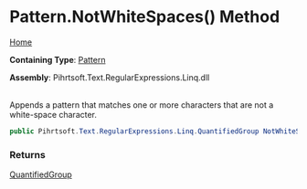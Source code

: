 # Pattern\.NotWhiteSpaces\(\) Method

[Home](../../../../../../README.md)

**Containing Type**: [Pattern](../README.md)

**Assembly**: Pihrtsoft\.Text\.RegularExpressions\.Linq\.dll

\
Appends a pattern that matches one or more characters that are not a white\-space character\.

```csharp
public Pihrtsoft.Text.RegularExpressions.Linq.QuantifiedGroup NotWhiteSpaces()
```

### Returns

[QuantifiedGroup](../../QuantifiedGroup/README.md)

